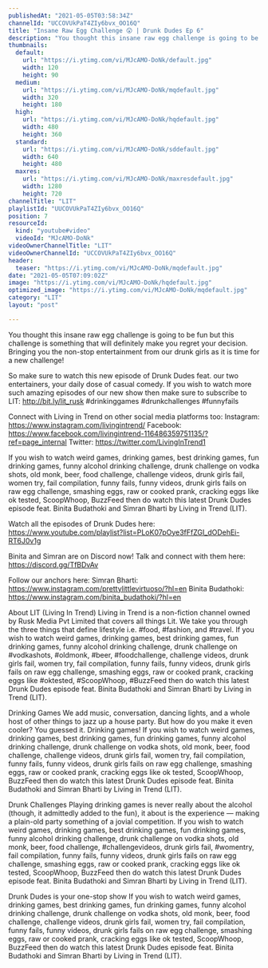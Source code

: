 ```yaml
---
publishedAt: "2021-05-05T03:58:34Z"
channelId: "UCCOVUkPaT4ZIy6bvx_OO16Q"
title: "Insane Raw Egg Challenge 😲 | Drunk Dudes Ep 6"
description: "You thought this insane raw egg challenge is going to be fun but this challenge is something that will definitely make you regret your decision. Bringing you the non-stop entertainment from our drunk girls as it is time for a new challenge! \n\nSo make sure to watch this new episode of Drunk Dudes feat. our two entertainers, your daily dose of casual comedy. If you wish to watch more such amazing episodes of our new show then make sure to subscribe to LIT: http://bit.ly/lit_rusk\n #drinkinggames #drunkchallenges #funnyfails \n\nConnect with Living in Trend on other social media platforms too: \nInstagram: https://www.instagram.com/livingintrend/ \nFacebook: https://www.facebook.com/livingintrend-116486359751135/?ref=page_internal \nTwitter: https://twitter.com/LivingInTrend1\n\nIf you wish to watch weird games, drinking games, best drinking games, fun drinking games, funny alcohol drinking challenge, drunk challenge on vodka shots, old monk, beer, food challenge, challenge videos, drunk girls fail, women try, fail compilation, funny fails, funny videos, drunk girls fails on raw egg challenge, smashing eggs, raw or cooked prank, cracking eggs like ok tested, ScoopWhoop, BuzzFeed then do watch this latest Drunk Dudes episode feat. Binita Budathoki and Simran Bharti by Living in Trend (LIT).\n\nWatch all the episodes of Drunk Dudes here: https://www.youtube.com/playlist?list=PLoK07pOye3fFfZGI_dODehEi-RT6J0v1g\n\nBinita and Simran are on Discord now! Talk and connect with them here: https://discord.gg/TfBDvAv\n\nFollow our anchors here:\nSimran Bharti: https://www.instagram.com/prettylittlevirtuoso/?hl=en\nBinita Budathoki: https://www.instagram.com/binita_budathoki/?hl=en\n\nAbout LIT (Living In Trend)\nLiving in Trend is a non-fiction channel owned by Rusk Media Pvt Limited that covers all things Lit.  We take you through the three things that define lifestyle i.e. #food, #fashion, and #travel. If you wish to watch weird games, drinking games, best drinking games, fun drinking games, funny alcohol drinking challenge, drunk challenge on #vodkashots, #oldmonk, #beer, #foodchallenge, challenge videos, drunk girls fail, women try, fail compilation, funny fails, funny videos, drunk girls fails on raw egg challenge, smashing eggs, raw or cooked prank, cracking eggs like #oktested, #ScoopWhoop, #BuzzFeed then do watch this latest Drunk Dudes episode feat. Binita Budathoki and Simran Bharti by Living in Trend (LIT).\n\nDrinking Games\nWe add music, conversation, dancing lights, and a whole host of other things to jazz up a house party. But how do you make it even cooler? You guessed it. Drinking games! If you wish to watch weird games, drinking games, best drinking games, fun drinking games, funny alcohol drinking challenge, drunk challenge on vodka shots, old monk, beer, food challenge, challenge videos, drunk girls fail, women try, fail compilation, funny fails, funny videos, drunk girls fails on raw egg challenge, smashing eggs, raw or cooked prank, cracking eggs like ok tested, ScoopWhoop, BuzzFeed then do watch this latest Drunk Dudes episode feat. Binita Budathoki and Simran Bharti by Living in Trend (LIT).\n\nDrunk Challenges\nPlaying drinking games is never really about the alcohol (though, it admittedly added to the fun), it about is the experience — making a plain-old party something of a jovial competition. If you wish to watch weird games, drinking games, best drinking games, fun drinking games, funny alcohol drinking challenge, drunk challenge on vodka shots, old monk, beer, food challenge, #challengevideos, drunk girls fail, #womentry, fail compilation, funny fails, funny videos, drunk girls fails on raw egg challenge, smashing eggs, raw or cooked prank, cracking eggs like ok tested, ScoopWhoop, BuzzFeed then do watch this latest Drunk Dudes episode feat. Binita Budathoki and Simran Bharti by Living in Trend (LIT).\n\nDrunk Dudes is your one-stop show If you wish to watch weird games, drinking games, best drinking games, fun drinking games, funny alcohol drinking challenge, drunk challenge on vodka shots, old monk, beer, food challenge, challenge videos, drunk girls fail, women try, fail compilation, funny fails, funny videos, drunk girls fails on raw egg challenge, smashing eggs, raw or cooked prank, cracking eggs like ok tested, ScoopWhoop, BuzzFeed then do watch this latest Drunk Dudes episode feat. Binita Budathoki and Simran Bharti by Living in Trend (LIT)."
thumbnails:
  default:
    url: "https://i.ytimg.com/vi/MJcAMO-DoNk/default.jpg"
    width: 120
    height: 90
  medium:
    url: "https://i.ytimg.com/vi/MJcAMO-DoNk/mqdefault.jpg"
    width: 320
    height: 180
  high:
    url: "https://i.ytimg.com/vi/MJcAMO-DoNk/hqdefault.jpg"
    width: 480
    height: 360
  standard:
    url: "https://i.ytimg.com/vi/MJcAMO-DoNk/sddefault.jpg"
    width: 640
    height: 480
  maxres:
    url: "https://i.ytimg.com/vi/MJcAMO-DoNk/maxresdefault.jpg"
    width: 1280
    height: 720
channelTitle: "LIT"
playlistId: "UUCOVUkPaT4ZIy6bvx_OO16Q"
position: 7
resourceId:
  kind: "youtube#video"
  videoId: "MJcAMO-DoNk"
videoOwnerChannelTitle: "LIT"
videoOwnerChannelId: "UCCOVUkPaT4ZIy6bvx_OO16Q"
header:
  teaser: "https://i.ytimg.com/vi/MJcAMO-DoNk/mqdefault.jpg"
date: "2021-05-05T07:09:02Z"
image: "https://i.ytimg.com/vi/MJcAMO-DoNk/hqdefault.jpg"
optimized_image: "https://i.ytimg.com/vi/MJcAMO-DoNk/mqdefault.jpg"
category: "LIT"
layout: "post"

---
```

You thought this insane raw egg challenge is going to be fun but this challenge is something that will definitely make you regret your decision. Bringing you the non-stop entertainment from our drunk girls as it is time for a new challenge! 

So make sure to watch this new episode of Drunk Dudes feat. our two entertainers, your daily dose of casual comedy. If you wish to watch more such amazing episodes of our new show then make sure to subscribe to LIT: http://bit.ly/lit_rusk
 #drinkinggames #drunkchallenges #funnyfails 

Connect with Living in Trend on other social media platforms too: 
Instagram: https://www.instagram.com/livingintrend/ 
Facebook: https://www.facebook.com/livingintrend-116486359751135/?ref=page_internal 
Twitter: https://twitter.com/LivingInTrend1

If you wish to watch weird games, drinking games, best drinking games, fun drinking games, funny alcohol drinking challenge, drunk challenge on vodka shots, old monk, beer, food challenge, challenge videos, drunk girls fail, women try, fail compilation, funny fails, funny videos, drunk girls fails on raw egg challenge, smashing eggs, raw or cooked prank, cracking eggs like ok tested, ScoopWhoop, BuzzFeed then do watch this latest Drunk Dudes episode feat. Binita Budathoki and Simran Bharti by Living in Trend (LIT).

Watch all the episodes of Drunk Dudes here: https://www.youtube.com/playlist?list=PLoK07pOye3fFfZGI_dODehEi-RT6J0v1g

Binita and Simran are on Discord now! Talk and connect with them here: https://discord.gg/TfBDvAv

Follow our anchors here:
Simran Bharti: https://www.instagram.com/prettylittlevirtuoso/?hl=en
Binita Budathoki: https://www.instagram.com/binita_budathoki/?hl=en

About LIT (Living In Trend)
Living in Trend is a non-fiction channel owned by Rusk Media Pvt Limited that covers all things Lit.  We take you through the three things that define lifestyle i.e. #food, #fashion, and #travel. If you wish to watch weird games, drinking games, best drinking games, fun drinking games, funny alcohol drinking challenge, drunk challenge on #vodkashots, #oldmonk, #beer, #foodchallenge, challenge videos, drunk girls fail, women try, fail compilation, funny fails, funny videos, drunk girls fails on raw egg challenge, smashing eggs, raw or cooked prank, cracking eggs like #oktested, #ScoopWhoop, #BuzzFeed then do watch this latest Drunk Dudes episode feat. Binita Budathoki and Simran Bharti by Living in Trend (LIT).

Drinking Games
We add music, conversation, dancing lights, and a whole host of other things to jazz up a house party. But how do you make it even cooler? You guessed it. Drinking games! If you wish to watch weird games, drinking games, best drinking games, fun drinking games, funny alcohol drinking challenge, drunk challenge on vodka shots, old monk, beer, food challenge, challenge videos, drunk girls fail, women try, fail compilation, funny fails, funny videos, drunk girls fails on raw egg challenge, smashing eggs, raw or cooked prank, cracking eggs like ok tested, ScoopWhoop, BuzzFeed then do watch this latest Drunk Dudes episode feat. Binita Budathoki and Simran Bharti by Living in Trend (LIT).

Drunk Challenges
Playing drinking games is never really about the alcohol (though, it admittedly added to the fun), it about is the experience — making a plain-old party something of a jovial competition. If you wish to watch weird games, drinking games, best drinking games, fun drinking games, funny alcohol drinking challenge, drunk challenge on vodka shots, old monk, beer, food challenge, #challengevideos, drunk girls fail, #womentry, fail compilation, funny fails, funny videos, drunk girls fails on raw egg challenge, smashing eggs, raw or cooked prank, cracking eggs like ok tested, ScoopWhoop, BuzzFeed then do watch this latest Drunk Dudes episode feat. Binita Budathoki and Simran Bharti by Living in Trend (LIT).

Drunk Dudes is your one-stop show If you wish to watch weird games, drinking games, best drinking games, fun drinking games, funny alcohol drinking challenge, drunk challenge on vodka shots, old monk, beer, food challenge, challenge videos, drunk girls fail, women try, fail compilation, funny fails, funny videos, drunk girls fails on raw egg challenge, smashing eggs, raw or cooked prank, cracking eggs like ok tested, ScoopWhoop, BuzzFeed then do watch this latest Drunk Dudes episode feat. Binita Budathoki and Simran Bharti by Living in Trend (LIT).